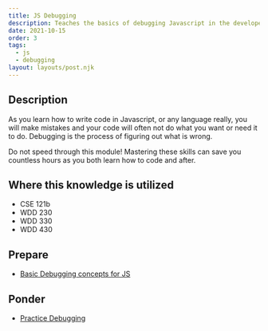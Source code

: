 ```yaml
---
title: JS Debugging
description: Teaches the basics of debugging Javascript in the developer tools of the browser
date: 2021-10-15
order: 3
tags:
  - js
  - debugging
layout: layouts/post.njk
---
```


## Description

As you learn how to write code in Javascript, or any language really, you will make mistakes and your code will often not do what you want or need it to do. Debugging is the process of figuring out what is wrong.

Do not speed through this module! Mastering these skills can save you countless hours as you both learn how to code and after.

## Where this knowledge is utilized

- CSE 121b
- WDD 230
- WDD 330
- WDD 430

## Prepare

- [Basic Debugging concepts for JS](prepare1/)

## Ponder

- [Practice Debugging](ponder1/)
